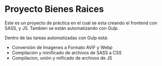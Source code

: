 # Proyecto Bienes Raices
Este es un proyecto de práctica en el cual se esta creando el frontend con SASS, y JS. Tambíen se están automatizando con Gulp.

Dentro de las tareas automatizadas con Gulp está:
- Conversión de Imagenes a Formato AVIF y Webp
- Compilación y minificado de archivos de SASS a CSS
- Compilacion, unión y mificado de archivos de JS
